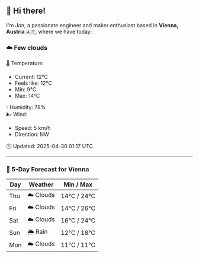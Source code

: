 ## 👋 Hi there!

I'm Jon, a passionate engineer and maker enthusiast based in **Vienna, Austria** 🇦🇹, where we have today:

### ☁️ Few clouds 

🌡️ Temperature: 
* Current: 12°C
* Feels like: 12°C
* Min: 9°C 
* Max: 14°C  

💧 Humidity: 78%  
🌬️ Wind: 
* Speed: 5 km/h 
* Direction: NW  

🕒 Updated: 2025-04-30 01:17 UTC

---

### 📅 5-Day Forecast for Vienna

| Day | Weather | Min / Max |
|-----|---------|------------|
| Thu | ☁️ Clouds | 14°C / 24°C |
| Fri | ☁️ Clouds | 14°C / 26°C |
| Sat | ☁️ Clouds | 16°C / 24°C |
| Sun | 🌦️ Rain | 12°C / 18°C |
| Mon | ☁️ Clouds | 11°C / 11°C |
